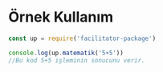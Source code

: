 # Örnek Kullanım

```js
const up = require('facilitator-package')

console.log(up.matematik('5+5'))
//Bu kod 5+5 işleminin sonucunu verir.
```
